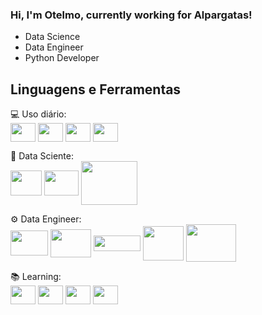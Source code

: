 ### Hi, I'm Otelmo, currently working for Alpargatas!
- Data Science
- Data Engineer
- Python Developer

## Linguagens e Ferramentas 
💻 Uso diário: <br>
<img align="center" height="30" width="40" src="https://cdn.jsdelivr.net/gh/devicons/devicon/icons/python/python-original.svg" />
<img align="center" height="30" width="40" src="https://cdn.jsdelivr.net/gh/devicons/devicon/icons/vscode/vscode-original.svg" />
<img align="center" height="30" width="40" src="https://cdn.jsdelivr.net/gh/devicons/devicon/icons/git/git-original.svg" />
<img align="center" height="30" width="40" src="https://cdn.jsdelivr.net/gh/devicons/devicon/icons/github/github-original.svg" />

🎲 Data Sciente: <br>
<img align="center" height="40" width="50" src="https://cdn.jsdelivr.net/gh/devicons/devicon/icons/jupyter/jupyter-original-wordmark.svg" />
<img align="center" height="40" width="55" src="https://cdn.jsdelivr.net/gh/devicons/devicon/icons/pandas/pandas-original-wordmark.svg" />
<img align="center" height="70" width="90" src="https://cdn.jsdelivr.net/gh/devicons/devicon/icons/numpy/numpy-original-wordmark.svg" />

⚙️ Data Engineer: <br>
<img align="center" height="40" width="60" src="https://seeklogo.com/images/D/databricks-logo-2F2F1E37DB-seeklogo.com.png" /> 
<img align="center" height="45" width="65" src="https://revolucaofeminina.com.br/img/pyspark_logo.jpeg" />
<img align="center" height="25" width="75" src="https://upload.wikimedia.org/wikipedia/commons/thumb/0/0e/Hadoop_logo.svg/1200px-Hadoop_logo.svg.png" />
<img align="center" height="55" width="65" src="https://www.e-time.it/wp-content/uploads/2022/03/airflow-480x343.webp" />
<img align="center" height="60" width="80" src="https://cdn.jsdelivr.net/gh/devicons/devicon/icons/azure/azure-original-wordmark.svg" />

📚 Learning: <br>
<img align="center" height="30" width="40" src="https://cdn.jsdelivr.net/gh/devicons/devicon/icons/java/java-original.svg" />
<img align="center" height="30" width="40" src="https://cdn.jsdelivr.net/gh/devicons/devicon/icons/javascript/javascript-original.svg" />
<img align="center" height="30" width="40" src="https://cdn.jsdelivr.net/gh/devicons/devicon/icons/html5/html5-original.svg" />
<img align="center" height="30" width="40" src="https://cdn.jsdelivr.net/gh/devicons/devicon/icons/css3/css3-original.svg" />


